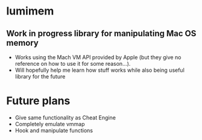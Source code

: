 lumimem
==============

Work in progress library for manipulating Mac OS memory
--------------

* Works using the Mach VM API provided by Apple (but they give no reference on how to use it for some reason...).
* Will hopefully help me learn how stuff works while also being useful library for the future

# **Future plans**
- Give same functionality as Cheat Engine
- Completely emulate vmmap
- Hook and manipulate functions
